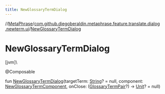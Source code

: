 ```yaml
---
title: NewGlossaryTermDialog
---
```

//[MetaPhrase](../../index.html)/[com.github.diegoberaldin.metaphrase.feature.translate.dialog.newterm.ui](index.html)/[NewGlossaryTermDialog](-new-glossary-term-dialog.html)



# NewGlossaryTermDialog



[jvm]\




@Composable



fun [NewGlossaryTermDialog](-new-glossary-term-dialog.html)(targetTerm: [String](https://kotlinlang.org/api/latest/jvm/stdlib/kotlin/-string/index.html)? = null, component: [NewGlossaryTermComponent](../com.github.diegoberaldin.metaphrase.feature.translate.dialog.newterm.presentation/-new-glossary-term-component/index.html), onClose: ([GlossaryTermPair](../com.github.diegoberaldin.metaphrase.feature.translate.dialog.newterm.presentation/-glossary-term-pair/index.html)?) -&gt; [Unit](https://kotlinlang.org/api/latest/jvm/stdlib/kotlin/-unit/index.html)? = null)




